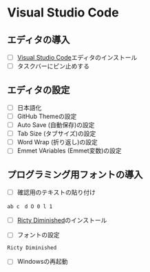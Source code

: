 # Visual Studio Code

## エディタの導入

- [ ] <a href="https://code.visualstudio.com/" target="_blank">Visual Studio Code</a>エディタのインストール
- [ ] タスクバーにピン止めする

## エディタの設定

- [ ] 日本語化
- [ ] GitHub Themeの設定
- [ ] Auto Save (自動保存)の設定
- [ ] Tab Size (タブサイズ)の設定
- [ ] Word Wrap (折り返し)の設定
- [ ] Emmet VAriables (Emmet変数)の設定

## プログラミング用フォントの導入

- [ ] 確認用のテキストの貼り付け

```
ab c　d O 0 l 1
```

- [ ] <a href="https://github.com/edihbrandon/RictyDiminished/raw/master/RictyDiminished-Regular.ttf">Ricty Diminished</a>のインストール

- [ ] フォントの設定

```
Ricty Diminished
```
- [ ] Windowsの再起動
